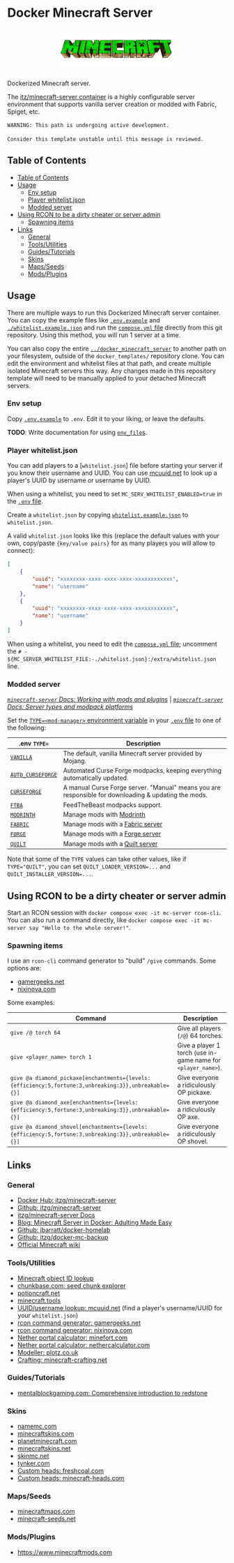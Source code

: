 # Docker Minecraft Server <!-- omit in toc -->

<!-- Repo image -->
<p align="center">
  <a href="https://github.com/redjax/docker_templates">
    <picture>
      <source media="(prefers-color-scheme: dark)" srcset="./minecraft-logo-1015.png">
      <img src="./minecraft-logo-1015.png" height="100">
    </picture>
  </a>
</p>

Dockerized Minecraft server.

The [itz/minecraft-server container](https://hub.docker.com/r/itzg/minecraft-server) is a highly configurable server environment that supports vanilla server creation or modded with Fabric, Spiget, etc.

```
WARNING: This path is undergoing active development.

Consider this template unstable until this message is reviewed.
```

## Table of Contents

- [Table of Contents](#table-of-contents)
- [Usage](#usage)
  - [Env setup](#env-setup)
  - [Player whitelist.json](#player-whitelistjson)
  - [Modded server](#modded-server)
- [Using RCON to be a dirty cheater or server admin](#using-rcon-to-be-a-dirty-cheater-or-server-admin)
  - [Spawning items](#spawning-items)
- [Links](#links)
  - [General](#general)
  - [Tools/Utilities](#toolsutilities)
  - [Guides/Tutorials](#guidestutorials)
  - [Skins](#skins)
  - [Maps/Seeds](#mapsseeds)
  - [Mods/Plugins](#modsplugins)

## Usage

There are multiple ways to run this Dockerized Minecraft server container. You can copy the example files like [`.env.example`](./.env.example) and [`./whitelist.example.json`](./whitelist.example.json) and run the [`compose.yml` file](./compose.yml) directly from this git repository. Using this method, you will run 1 server at a time.

You can also copy the entire [`../docker_minecraft_server`](../docker_minecraft_server/) to another path on your filesystem, outside of the `docker_templates/` repository clone. You can edit the environment and whitelist files at that path, and create multiple isolated Minecraft servers this way. Any changes made in this repository template will need to be manually applied to your detached Minecraft servers.

### Env setup

Copy [`.env.example`](./.env.example) to `.env`. Edit it to your liking, or leave the defaults.

**TODO**: Write documentation for using [`env_file`s](./envs).

### Player whitelist.json

You can add players to a [`whitelist.json`] file before starting your server if you know their username and UUID. You can use [mcuuid.net](https://mcuuid.net) to look up a player's UUID by username or username by UUID.

When using a whitelist, you need to set `MC_SERV_WHITELIST_ENABLED=true` in the [`.env` file](./.env.example).

Create a `whitelist.json` by copying [`whitelist.example.json`](./whitelist.example.json) to `whitelist.json`.

A valid `whitelist.json` looks like this (replace the default values with your own, copy/paste `{key/value pairs}` for as many players you will allow to connect):

```json
[
    {
        "uuid": "xxxxxxxx-xxxx-xxxx-xxxx-xxxxxxxxxxxx",
        "name": "username"
    },
    {
        "uuid": "xxxxxxxx-xxxx-xxxx-xxxx-xxxxxxxxxxxx",
        "name": "username"
    }
]
```

When using a whitelist, you need to edit the [`compose.yml` file](./compose.yml); uncomment the `# - ${MC_SERVER_WHITELIST_FILE:-./whitelist.json}:/extra/whitelist.json` line.

### Modded server

*[`minecraft-server` Docs: Working with mods and plugins](https://docker-minecraft-server.readthedocs.io/en/latest/mods-and-plugins/)* | 
*[`minecraft-server` Docs: Server types and modpack platforms](https://docker-minecraft-server.readthedocs.io/en/latest/types-and-platforms/)*

Set the [`TYPE=<mod-manager>` environment variable](https://docker-minecraft-server.readthedocs.io/en/latest/types-and-platforms/) in your [`.env` file](./.env.example) to one of the following:

| .env `TYPE=` | Description |
| ------ | ----------- |
| [`VANILLA`](https://docker-minecraft-server.readthedocs.io/en/latest/types-and-platforms/) | The default, vanilla Minecraft server provided by Mojang. |
| [`AUTO_CURSEFORGE`](https://docker-minecraft-server.readthedocs.io/en/latest/types-and-platforms/mod-platforms/auto-curseforge/) | Automated Curse Forge modpacks, keeping everything automatically updated. |
| [`CURSEFORGE`](https://docker-minecraft-server.readthedocs.io/en/latest/types-and-platforms/mod-platforms/curseforge/) | A manual Curse Forge server. "Manual" means you are responsible for downloading & updating the mods. |
| [`FTBA`](https://docker-minecraft-server.readthedocs.io/en/latest/types-and-platforms/mod-platforms/ftb/) |  FeedTheBeast modpacks support. |
| [`MODRINTH`](https://docker-minecraft-server.readthedocs.io/en/latest/types-and-platforms/mod-platforms/modrinth-modpacks/)  | Manage mods with [Modrinth](https://modrinth.com) |
| [`FABRIC`](https://docker-minecraft-server.readthedocs.io/en/latest/types-and-platforms/server-types/fabric/) | Manage mods with a [Fabric server](https://fabricmc.net/) |
| [`FORGE`](https://docker-minecraft-server.readthedocs.io/en/latest/types-and-platforms/server-types/forge/) | Manage mods with a [Forge server](http://www.minecraftforge.net/) |
| [`QUILT`](https://docker-minecraft-server.readthedocs.io/en/latest/types-and-platforms/server-types/quilt/) | Manage mods with a [Quilt server](https://quiltmc.org/) |

Note that some of the `TYPE` values can take other values, like if `TYPE="QUILT"`, you can set `QUILT_LOADER_VERSION=...` and `QUILT_INSTALLER_VERSION=...`.

## Using RCON to be a dirty cheater or server admin

Start an RCON session with `docker compose exec -it mc-server rcon-cli`. You can also run a command directly, like `docker compose exec -it mc-server say "Hello to the whole server!"`.

### Spawning items

I use an `rcon-cli` command generator to "build" `/give` commands. Some options are:

- [gamergeeks.net](https://www.gamergeeks.net/apps/minecraft/give-command-generator)
- [nixinova.com](https://www.nixinova.com/tools/minecraft/commands/give)

Some examples:

| Command | Description |
| ------- | ----------- |
| `give /@ torch 64` | Give all players (`/@`) 64 torches. |
| `give <player_name> torch 1` | Give a player 1 torch (use in-game name for `<player_name>`). |
| `give @a diamond_pickaxe[enchantments={levels:{efficiency:5,fortune:3,unbreaking:3}},unbreakable={}]` | Give everyone a ridiculously OP pickaxe. |
| `give @a diamond_axe[enchantments={levels:{efficiency:5,fortune:3,unbreaking:3}},unbreakable={}]` | Give everyone a ridiculously OP axe. |
| `give @a diamond_shovel[enchantments={levels:{efficiency:5,fortune:3,unbreaking:3}},unbreakable={}]` | Give everyone a ridiculously OP shovel. |

## Links

### General

- [Docker Hub: itzg/minecraft-server](https://hub.docker.com/r/itzg/minecraft-server)
- [Github: itzg/minecraft-server](https://github.com/itzg/docker-mc-backup)
- [itzg/minecraft-server Docs](https://docker-minecraft-server.readthedocs.io/en/latest/)
- [Blog: Minecraft Server in Docker: Adulting Made Easy](https://serialized.net/2021/02/minecraft_server_docker/)
- [Github: jbarratt/docker-homelab](https://github.com/jbarratt/docker-homelab/blob/main/minecraft.yml)
- [Github: itzg/docker-mc-backup](https://github.com/itzg/docker-mc-backup)
- [Official Minecraft wiki](https://minecraft.wiki/w/Tutorial)

### Tools/Utilities

- [Minecraft object ID lookup](https://minecraft-ids.grahamedgecombe.com)
- [chunkbase.com: seed chunk explorer](https://www.chunkbase.com/apps/)
- [potioncraft.net](https://potioncraft.net)
- [minecraft.tools](https://minecraft.tools/en/)
- [UUID/username lookup: mcuuid.net](https://mcuuid.net) (find a player's username/UUID for your `whitelist.json`)
- [rcon command generator: gamergeeks.net](https://www.gamergeeks.net/apps/minecraft/give-command-generator)
- [rcon command generator: nixinova.com](https://www.nixinova.com/tools/minecraft/commands/give)
- [Nether portal calculator: minefort.com](https://minefort.com/tools/nether-portal-calculator)
- [Nether portal calculator: nethercalculator.com](https://nethercalculator.com)
- [Modeller: plotz.co.uk](https://www.plotz.co.uk)
- [Crafting: minecraft-crafting.net](https://www.minecraft-crafting.net)

### Guides/Tutorials

- [mentalblockgaming.com: Comprehensive introduction to redstone](https://mentalblockgaming.com/blog/redstone/walking-before-you-run-a-comprehensive-introduction-to-redstone/)

### Skins

- [namemc.com](https://namemc.com)
- [minecraftskins.com](https://www.minecraftskins.com)
- [planetminecraft.com](https://www.planetminecraft.com/skins/)
- [minecraftskins.net](https://www.minecraftskins.net)
- [skinmc.net](https://skinmc.net/skins)
- [tynker.com](https://www.tynker.com/minecraft/skins/)
- [Custom heads: freshcoal.com](https://freshcoal.com/maincollection)
- [Custom heads: minecraft-heads.com](https://minecraft-heads.com)

### Maps/Seeds

- [minecraftmaps.com](https://www.minecraftmaps.com)
- [minecraft-seeds.net](https://minecraft-seeds.net)

### Mods/Plugins

  - https://www.minecraftmods.com
